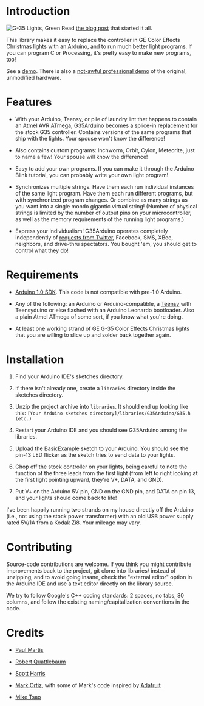 Introduction
============

![G-35 Lights, Green](/sowbug/G35Arduino/blob/master/images/green_lights.jpg?raw=true "G-35 Lights") Read [the blog post](http://www.deepdarc.com/2010/11/27/hacking-christmas-lights/)
that started it all.

This library makes it easy to replace the controller in GE Color Effects Christmas lights with an Arduino, and to run much better light programs. If you can program C or Processing, it's pretty easy to make new programs, too!

See a [demo](http://www.youtube.com/watch?v=QyKt7tHV-EM). There is also a [not-awful professional demo](http://www.geholidaylighting.com/holiday-lighting/led/color-effects) of the original, unmodified hardware.

Features
========

- With your Arduino, Teensy, or pile of laundry lint that happens to
  contain an Atmel AVR ATmega, G35Arduino becomes a
  splice-in replacement for the stock G35 controller. Contains versions
  of the same programs that ship with the lights. Your spouse won't know
  the difference!

- Also contains custom programs: Inchworm, Orbit, Cylon, Meteorite,
  just to name a few! Your spouse will know the difference!

- Easy to add your own programs. If you can make it through the Arduino
  Blink tutorial, you can probably write your own light program!

- Synchronizes multiple strings. Have them each run individual instances
  of the same light program. Have them each run different programs, but
  with synchronized program changes. Or combine as many strings as you
  want into a single mondo gigantic virtual string! (Number of physical
  strings is limited by the number of output pins on your
  microcontroller, as well as the memory requirements of the running
  light programs.)

- Express your individualism! G35Arduino operates completely
  independently of [requests from Twitter](http://www.cheerlights.com/), Facebook, SMS, XBee, neighbors,
  and drive-thru spectators. You bought 'em, you should get to control
  what they do!

Requirements
============

- [Arduino 1.0 SDK](http://arduino.cc/en/Main/Software). This code is not compatible with pre-1.0 Arduino.

- Any of the following: an Arduino or Arduino-compatible, a [Teensy](http://www.pjrc.com/) with Teensyduino or else flashed with an Arduino Leonardo bootloader. Also a plain Atmel ATmega of some sort, if you know what you're doing.

- At least one working strand of GE G-35 Color Effects Christmas lights that you are willing to slice up and solder back together again.

Installation
============

1. Find your Arduino IDE's sketches directory.

1. If there isn't already one, create a `libraries` directory inside the sketches directory.

1. Unzip the project archive into `libraries`. It should end up looking like this: `[Your Arduino sketches directory]/libraries/G35Arduino/G35.h (etc.)`

1. Restart your Arduino IDE and you should see G35Arduino among the libraries.

1. Upload the BasicExample sketch to your Arduino. You should see the pin-13 LED flicker as the sketch tries to send data to your lights.

1. Chop off the stock controller on your lights, being careful to note the function of the three leads from the first light (from left to right looking at the first light pointing upward, they're V+, DATA, and GND).

1.  Put V+ on the Arduino 5V pin, GND on the GND pin, and DATA on pin 13, and your lights should come back to life!

I've been happily running two strands on my house directly off the
Arduino (i.e., not using the stock power transformer) with an old USB
power supply rated 5V/1A from a Kodak Zi8. Your mileage may vary.

Contributing
============

Source-code contributions are welcome. If you think you might contribute
improvements back to the project, git clone into libraries/ instead of
unzipping, and to avoid going insane, check the "external editor" option
in the Arduino IDE and use a text editor directly on the library source.

We try to follow Google's C++ coding standards: 2 spaces, no tabs, 80
columns, and follow the existing naming/capitalization conventions in the
code.

Credits
=======

- [Paul Martis](http://www.digitalmisery.com)

- [Robert Quattlebaum](http://www.deepdarc.com/2010/11/27/hacking-christmas-lights)

- [Scott Harris](http://scottrharris.blogspot.com/2010/12/controlling-ge-color-effects-lights.html)

- [Mark Ortiz](https://github.com/MarkEMarkEMark), with some of Mark's code inspired by [Adafruit](http://adafruit.com/)

- [Mike Tsao](http://github.com/sowbug)
